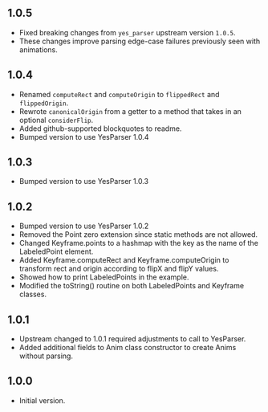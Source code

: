 ## 1.0.5

- Fixed breaking changes from `yes_parser` upstream version `1.0.5`.
- These changes improve parsing edge-case failures previously seen with animations.

## 1.0.4

- Renamed `computeRect` and `computeOrigin` to `flippedRect` and `flippedOrigin`.
- Rewrote `canonicalOrigin` from a getter to a method that takes in an optional `considerFlip`.
- Added github-supported blockquotes to readme.
- Bumped version to use YesParser 1.0.4

## 1.0.3

- Bumped version to use YesParser 1.0.3

## 1.0.2

- Bumped version to use YesParser 1.0.2
- Removed the Point<int> zero extension since static methods are not allowed.
- Changed Keyframe.points to a hashmap with the key as the name of the LabeledPoint element.
- Added Keyframe.computeRect and Keyframe.computeOrigin to transform rect and origin according to flipX and flipY values.
- Showed how to print LabeledPoints in the example.
- Modified the toString() routine on both LabeledPoints and Keyframe classes.

## 1.0.1

- Upstream changed to 1.0.1 required adjustments to call to YesParser.
- Added additional fields to Anim class constructor to create Anims without parsing.

## 1.0.0

- Initial version.

